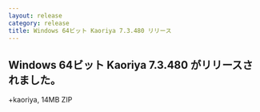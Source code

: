 ```yaml
---
layout: release
category: release
title: Windows 64ビット Kaoriya 7.3.480 リリース
---
```


Windows 64ビット Kaoriya 7.3.480 がリリースされました。
-------------------------------------------------------

+kaoriya, 14MB ZIP
